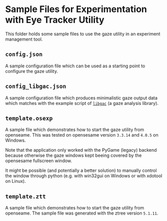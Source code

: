 # Sample Files for Experimentation with Eye Tracker Utility

This folder holds some sample files to use the gaze utility in an experiment management tool.

## `config.json`

A sample configuration file which can be used as a starting point to configure the gaze utility.

## `config_libgac.json`

A sample configuration file which produces minimalistic gaze output data which matches with the example script of [`libgac`](http://phhum-a209-cp.unibe.ch:10012/LIB/LIB-gaze_analysis_c) (a gaze analysis library).

## `template.osexp`

A sample file which demonstrates how to start the gaze utility from openseame.
This was tested on opensesame version `3.3.14` and `4.0.5` on Windows.

Note that the application only worked with the PyGame (legacy) backend because otherwise the gaze windows kept beeing covered by the opensesame fullscreen window.

It might be possible (and potentially a better solution) to manually control the window through python (e.g. with win32gui on Windows or with xdotool on Linux).

## `template.ztt`

A sample file which demonstrates how to start the gaze utility from openseame.
The sample file was generated with the ztree version `5.1.11`. 
